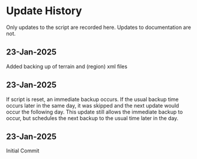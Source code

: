 # Update History
Only updates to the script are recorded here. Updates to documentation are not.

## 23-Jan-2025
Added backing up of terrain and (region) xml files

## 23-Jan-2025
If script is reset, an immediate backup occurs. If the usual backup time occurs later in the same day, it was skipped and the next update would occur the following day. This update still allows the immediate backup to occur, but schedules the next backup to the usual time later in the day.

## 23-Jan-2025
Initial Commit

